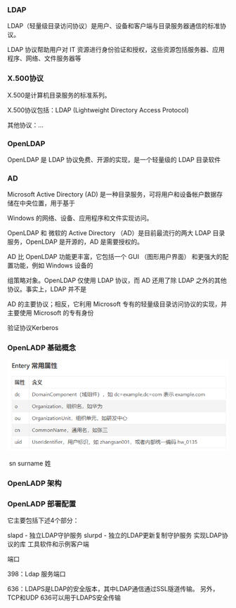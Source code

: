 ### LDAP

LDAP（轻量级目录访问协议）是用户、设备和客户端与目录服务器通信的标准协议。

LDAP 协议帮助用户对 IT 资源进行身份验证和授权，这些资源包括服务器、应用程序、网络、文件服务器等

### X.500协议

X.500是计算机目录服务的标准系列。

X.500协议包括：LDAP (Lightweight Directory Access Protocol)

其他协议：...

### OpenLDAP

OpenLDAP 是 LDAP 协议免费、开源的实现，是一个轻量级的 LDAP 目录软件

### AD

Microsoft Active Directory (AD) 是一种目录服务，可将用户和设备帐户数据存储在中央位置，用于基于 

Windows 的网络、设备、应用程序和文件实现访问。

OpenLDAP 和 微软的 Active Directory （AD）是目前最流行的两大 LDAP 目录服务，OpenLDAP 是开源的，AD 是需要授权的。

AD 比 OpenLDAP 功能更丰富，它包括一个 GUI （图形用户界面） 和更强大的配置功能，例如 Windows 设备的

组策略对象。OpenLDAP 仅使用 LDAP 协议，而 AD 还用了除 LDAP 之外的其他协议。事实上，LDAP 并不是 

AD 的主要协议；相反，它利用 Microsoft 专有的轻量级目录访问协议的实现，并主要使用 Microsoft 的专有身份

验证协议Kerberos



### OpenLADP 基础概念

![image-20230206112401320](基础.assets/image-20230206112401320.png)

​                sn surname 姓

### OpenLADP 架构



### OpenLADP 部署配置

它主要包括下述4个部分：

slapd - 独立LDAP守护服务
slurpd - 独立的LDAP更新复制守护服务
实现LDAP协议的库
工具软件和示例客户端

端口

398：Ldap 服务端口

636：LDAPS是LDAP的安全版本，其中LDAP通信通过SSL隧道传输。 另外，TCP和UDP 636可以用于LDAPS安全传输